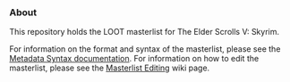 ### About

This repository holds the LOOT masterlist for The Elder Scrolls V: Skyrim.

For information on the format and syntax of the masterlist, please see the [Metadata Syntax documentation](http://loot.github.io/docs/dev/LOOT%20Metadata%20Syntax.html). For information on how to edit the masterlist, please see the [Masterlist Editing](https://github.com/loot/loot.github.io/wiki/Masterlist-Editing) wiki page.
